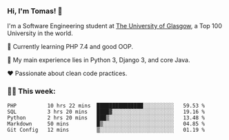 ### Hi, I'm Tomas! 👋

I'm a Software Engineering student at [The University of Glasgow](https://gla.ac.uk), a Top 100 University in the world.

   🔭 Currently learning PHP 7.4 and good OOP.  

   :bookmark_tabs: My main experience lies in Python 3, Django 3, and core Java.

   :heart: Passionate about clean code practices.

### :man_technologist: This week:

<!--START_SECTION:waka-->
```text
PHP          10 hrs 22 mins  ███████████████░░░░░░░░░░   59.53 % 
SQL          3 hrs 20 mins   ████▓░░░░░░░░░░░░░░░░░░░░   19.16 % 
Python       2 hrs 20 mins   ███▒░░░░░░░░░░░░░░░░░░░░░   13.48 % 
Markdown     50 mins         █▒░░░░░░░░░░░░░░░░░░░░░░░   04.85 % 
Git Config   12 mins         ▒░░░░░░░░░░░░░░░░░░░░░░░░   01.19 % 
```
<!--END_SECTION:waka-->
